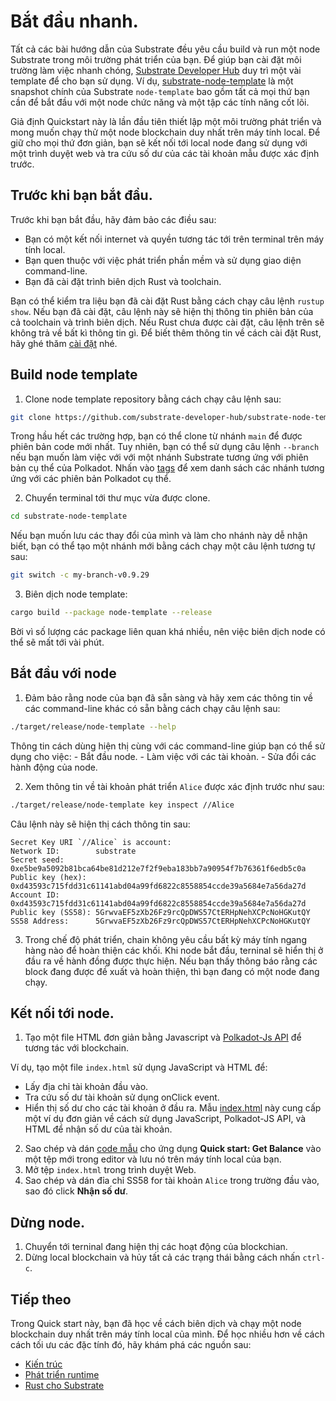 # Bắt đầu nhanh.

Tất cả các bài hướng dẫn của Substrate đều yêu cầu build và run một node Substrate trong môi trường phát triển của bạn. Để giúp bạn cài đặt môi trường làm việc nhanh chóng, [Substrate Developer Hub](https://github.com/substrate-developer-hub/) duy trì một vài template để cho bạn sử dụng. Ví dụ, [substrate-node-template](https://github.com/substrate-developer-hub/substrate-node-template/tags/) là một snapshot chính của Substrate `node-template` bao gồm tất cả mọi thứ bạn cần để bắt đầu với một node chức năng và một tập các tính năng cốt lõi.

Giả định Quickstart này là lần đầu tiên thiết lập một môi trường phát triển và mong muốn chạy thử một node blockchain duy nhất trên máy tính local. Để giữ cho mọi thứ đơn giản, bạn sẽ kết nối tới local node đang sử dụng với một trình duyệt web và tra cứu số dư của các tài khoản mẫu được xác định trước.

## Trước khi bạn bắt đầu.
Trước khi bạn bắt đầu, hãy đảm bảo các điều sau:
- Bạn có một kết nối internet và quyền tương tác tới trên terminal trên máy tính local. 
- Bạn quen thuộc với việc phát triển phần mềm và sử dụng giao diện command-line.
- Bạn đã cài đặt trình biên dịch Rust và toolchain. 

Bạn có thể kiểm tra liệu bạn đã cài đặt Rust bằng cách chạy câu lệnh `rustup show`. Nếu bạn đã cài đặt, câu lệnh này sẽ hiện thị thông tin phiên bản của cả toolchain và trình biên dịch. Nếu Rust chưa được cài đặt, câu lệnh trên sẽ không trả về bất kì thông tin gì. Để biết thêm thông tin về cách cài đặt Rust, hãy ghé thăm [cài đặt](https://docs.substrate.io/install/) nhé.

## Build node template
1. Clone node template repository bằng cách chạy câu lệnh sau:
```bash
git clone https://github.com/substrate-developer-hub/substrate-node-template
``` 
Trong hầu hết các trường hợp, bạn có thể clone từ nhánh `main` để được phiên bản code mới nhất. Tuy nhiên, bạn có thể sử dụng câu lệnh `--branch` nếu bạn muốn làm việc với với một nhánh Substrate tương ứng với phiên bản cụ thể của Polkadot. Nhấn vào [tags](https://github.com/substrate-developer-hub/substrate-node-template/tags) để xem danh sách các nhánh tương ứng với các phiên bản Polkadot cụ thể.

2. Chuyển terminal tới thư mục 
vừa được clone.
```bash
cd substrate-node-template
```
Nếu bạn muốn lưu các thay đổi của mình và làm cho nhánh này dễ nhận biết, bạn có thể tạo một nhánh mới bằng cách chạy một câu lệnh tương tự sau:
```bash
git switch -c my-branch-v0.9.29
```
3. Biên dịch node template:
```bash
cargo build --package node-template --release
```
Bời vì số lượng các package liên quan khá nhiều, nên việc biên dịch node có thể sẽ mất tới vài phút.
## Bắt đầu với node
1. Đảm bảo rằng node của bạn đã sẵn sàng và hãy xem các thông tin về các command-line khác có sẵn bằng cách chạy câu lệnh sau: 
```bash
./target/release/node-template --help
```
Thông tin cách dùng hiện thị cùng với các command-line giúp bạn có thể sử dụng cho việc:
    - Bắt đầu node.
    - Làm việc với các tài khoản.
    - Sửa đổi các hành động của node.

2. Xem thông tin về tài khoản phát triển `Alice` được xác định trước như sau:
```bash
./target/release/node-template key inspect //Alice
```
Câu lệnh này sẽ hiện thị cách thông tin sau: 
```
Secret Key URI `//Alice` is account:
Network ID:        substrate 
Secret seed:       0xe5be9a5092b81bca64be81d212e7f2f9eba183bb7a90954f7b76361f6edb5c0a
Public key (hex):  0xd43593c715fdd31c61141abd04a99fd6822c8558854ccde39a5684e7a56da27d
Account ID:        0xd43593c715fdd31c61141abd04a99fd6822c8558854ccde39a5684e7a56da27d
Public key (SS58): 5GrwvaEF5zXb26Fz9rcQpDWS57CtERHpNehXCPcNoHGKutQY
SS58 Address:      5GrwvaEF5zXb26Fz9rcQpDWS57CtERHpNehXCPcNoHGKutQY
```
3. Trong chế độ phát triển, chain không yêu cầu bất kỳ máy tính ngang hàng nào để hoàn thiện các khối. Khi node bắt đầu, terninal sẽ hiển thị ở đầu ra về hành đồng được thực hiện. Nếu bạn thấy thông báo rằng các block đang được đề xuất và hoàn thiện, thì bạn đang có một node đang chạy.

## Kết nối tới node.
1. Tạo một file HTML đơn giản bằng Javascript và [Polkadot-Js API](https://polkadot.js.org/docs/) để tương tác với blockchain.

Ví dụ, tạo một file `index.html` sử dụng JavaScript và HTML để:
- Lấy địa chỉ tài khoản đầu vào.
- Tra cứu số dư tài khoản sử dụng onClick event.
- Hiển thị số dư cho các tài khoản ở đầu ra. 
Mẫu [index.html](https://docs.substrate.io/assets/quickstart/) này cung cấp một ví dụ đơn giản về cách sử dụng JavaScript, Polkadot-JS API, và HTML để nhận số dư của tài khoản. 

2. Sao chép và dán [code mẫu](https://github.com/substrate-developer-hub/substrate-docs/blob/main/static/assets/quickstart/index.htmlhttps://github.com/substrate-developer-hub/substrate-docs/blob/main/static/assets/quickstart/index.html) cho ứng dụng **Quick start: Get Balance** vào một tệp mới trong editor và lưu nó trên máy tính local của bạn.
3. Mở tệp `index.html` trong trình duyệt Web.
4. Sao chép và dán đỉa chỉ SS58 for tài khoản `Alice` trong trường đầu vào, sao đó click **Nhận số dư**.

## Dừng node.
1. Chuyển tới terninal đang hiện thị các hoạt động của blockchian.
2. Dừng local blockchain và hủy tất cả các trạng thái bằng cách nhấn `ctrl-c`.
## Tiếp theo
Trong Quick start này, bạn đã học về cách biên dịch và chạy một node blockchain duy nhất trên máy tính local của mình. Để học nhiều hơn về cách cách tối ưu các đặc tính đó, hãy khám phá các nguồn sau:
- [Kiến trúc]()
- [Phát triển runtime](https://docs.substrate.io/fundamentals/runtime-development/)
- [Rust cho Substrate](https://docs.substrate.io/fundamentals/rust-basics/)